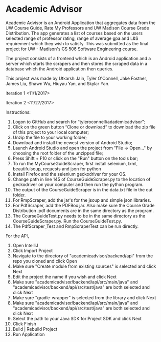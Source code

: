 # Academic Advisor

Academic Advisor is an Android Application that aggregates data from the UW Course Guide, Rate My Professors and UW Madison Course Grade Distribution. The app generates a list of courses based on the users selected range of professor rating, range of average gpa and L&S requirement which they wish to satisfy. This was submitted as the final project for UW - Madison's CS 506 Software Engineering course.

The project consists of a frontend which is an Android application and a server which starts the scrapers and then stores the scraped data in a database which the Android application then queries. 

This project was made by Utkarsh Jain, Tyler O'Connell, Jake Fostner, James Liu, Shawn Wu, Hiuyau Yan, and Skylar Yan.

Iteration 1 <11/1/2017> 

Iteration 2 <11/27/2017>

Instructions:
1.	Logon to GitHub and search for “tyleroconnell/adademicadvisor”; 
2.	Click on the green button “Clone or download” to download the zip file of this project to your local computer;
3.	Unzip the file to your working folder;
4.	Download and install the newest version of Android Studio;
5.	Launch Android Studio and open the project from "File -> Open..." by choosing the root folder of the unzipped file;
6.	Press Shift + F10 or click on the "Run" button on the tools bar;
7.  To run the MyCourseGuideScraper, first install selenium, lxml, beautifulsoup, requests and json for python
8.  Install Firefox and the selenium geckodriver for your OS.
9.  Change path in line 145 of CourseGuideScraper.py to the location of geckodriver on your computer and then run the python program.
10. The output of the CourseGuideScraper is in the data.txt file in the out folder.
10. For RmpScraper, add the jar's for the jsoup and simple json libraries. 
11. For PdfScraper, add the PDFBox jar. Also make sure the Course Grade Distribution .pdf documents are in the same directory as the program.
12. The CourseGuideTest.py needs to be in the same directory as the CourseGuideScraper.py. Run the CourseGuideTest.py.
13. The PdfScraper_Test and RmpScraperTest can be run directly.

For the API,
1. Open IntelliJ
2. Click Import Project
3. Navigate to the directory of "academicadvisor/backend/api" from the repo you cloned and click Open
4. Make sure "Create module from existing sources" is selected and click Next
5. Edit the project the name if you wish and click Next
6. Make sure "academicadvisor/backend/api/src/main/java" and "academicadvisor/backend/api/src/test/java" are both selected and click Next
7. Make sure "gradle-wrapper" is selected from the library and click Next
8. Make sure "academicadvisor/backend/api/src/main/java" and "academicadvisor/backend/api/src/test/java" are both selected and click Next
9. Select the path to your Java SDK for Project SDK and click Next
10. Click Finish
11. Build | Rebuild Project
12. Run Application
